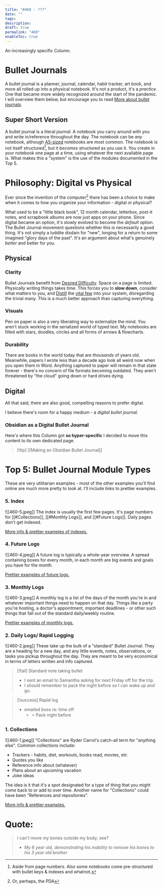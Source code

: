 ```yaml
---
title: "#460 - ???"
date: ""
tags: 
description: 
draft: true
permalink: "460"
enableToc: true
---
```

An increasingly specific Column.
# Bullet Journals
A bullet journal is a planner, journal, calendar, habit tracker, art book, and more all rolled up into a physical notebook. It's not a product, it's a *practice*. One that became more widely recognized around the start of the pandemic. I will overview them below, but encourage you to read [More about bullet journals]([https://bulletjournal.com](https://bulletjournal.com/)).
## Super Short Version
A bullet journal is a literal *journal*. A notebook you carry around with you and write in/reference throughout the day. The notebook can be *any* notebook, although [A5-sized](https://en.wikipedia.org/wiki/Paper_size) notebooks are most common. The notebook is not itself structured[^1], but it *becomes* structured as you use it. You create in your notebook one page at a time, using whatever the next available page is. What makes this a "system" is the use of the modules documented in the Top 5.
# Philosophy: Digital vs Physical
Ever since the invention of the computer[^2] there has been a choice to make when it comes to how you organize your information - digital or physical? 

What used to be a "little black book", 12 month calendar, letterbox, post-it notes, and scrapbook albums are now just apps on your phone. Since digital became an option, it's slowly evolved to become the *default* option. The Bullet Journal movement questions whether this is necessarily a good thing. It's not simply a luddite disdain for "new", longing for a return to some imagined "glory days of the past". It's an argument about what's genuinely *better* and better for you. 
## Physical
### Clarity
Bullet Journals benefit from [Desired Difficulty](https://gillespedia.com/Desired+Difficulty). Space on a page is limited. Physically writing things takes time. This forces you to **slow down**, consider what matters to you, and [Distill](https://gillespedia.com/Distillation) the [vital few](https://gillespedia.com/Pareto+Principle) into your system, disregarding the trivial many. This is a much better approach than capturing everything.
### Visuals
Pen on paper is also a very liberating way to externalize the mind. You aren't stuck working in the serialized world of typed text. My notebooks are filled with stars, doodles, circles and all forms of arrows & flowcharts.
### Durability
There are books in the world today that are *thousands* of years old. Meanwhile, papers I wrote less than a decade ago look all weird now when you open them in Word. Anything captured to paper will remain in that state forever - there's no concern of file formats becoming outdated. They aren't threatened by "the cloud" going down or hard drives dying. 
## Digital
All that said, there are also good, compelling reasons to prefer digital. 

I believe there's room for a happy medium - a *digital bullet journal*. 
### Obsidian as a Digital Bullet Journal
Here's where this Column got **so hyper-specific** I decided to move this content to its own dedicated page.

> [!tip] [[Making an Obsidian Bullet Journal]]

# Top 5: Bullet Journal Module Types
These are very utilitarian examples - most of the other examples you'll find online are much more pretty to look at. I'll include links to prettier examples.
### 5. Index
![[460-5.jpeg]]
The index is usually the first few pages. It's page numbers for [[#Collections]], [[#Monthly Logs]], and [[#Future Logs]]. Daily pages don't get indexed.

[More info & prettier examples of indexes.](https://bulletjournal.com/blogs/bulletjournalist/index-mods-and-variations)

### 4. Future Logs
![[460-4.jpeg]]
A future log is typically a whole-year overview. A spread containing boxes for every month, in each month are big events and goals you have for the month. 

[Prettier examples of future logs.](https://bulletjournal.com/blogs/bulletjournalist/future-log-inspiration)
### 3. Monthly Logs
![[460-3.jpeg]]
A monthly log is a list of the days of the month you're in and whatever important things need to happen on that day. Things like a party you're hosting, a doctor's appointment, important deadlines - or other such things that fall out of the standard daily/weekly routine. 

[Prettier examples of monthly logs.](https://bulletjournal.com/blogs/bulletjournalist/monthly-logs)
### 2. Daily Logs/ Rapid Logging
![[460-2.jpeg]]
These take up the bulk of a "standard" Bullet Journal. They are a heading for a new day, and any little events, notes, observations, or tasks you pickup throughout the day. They are meant to be very economical in terms of letters written and info captured.

> [!fail] Standard note taking bullet
> - I sent an email to Samantha asking for next Friday off for the trip.
> - I should remember to pack the night before so I can wake up and go.

> [!success] Rapid log
> - emailed boss re: time off
> 	- ⭐️ Pack night before
### 1. Collections
![[460-1.jpeg]]
"Collections" are Ryder Carrol's catch-all term for "anything else". Common collections include:
- Trackers - habits, diet, workouts, books read, movies, etc
- Quotes you like
- Reference info about (whatever)
- Plans about an upcoming vacation
- Joke ideas

The idea is it that it's a spot designated for a type of thing that you might come back to or add to over time. Another name for "Collections" could have been "References and repositories".

[More info & prettier examples.](https://www.archerandolive.com/blogs/news/bullet-journal-collections-101-the-what-why-how-505-bujo-collection-ideas)
# Quote:
> I can't move my bones outside my body, see?
> - <cite>My 6 year old, demonstrating his inability to remove his bones to his 3 year old brother</cite>

[^1]: Aside from page numbers. Also some notebooks come pre-structured with bullet keys & indexes and whatnot.
[^2]: Or, perhaps, the PDA